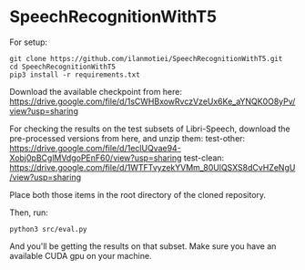 # SpeechRecognitionWithT5

For setup:

```
git clone https://github.com/ilanmotiei/SpeechRecognitionWithT5.git
cd SpeechRecognitionWithT5
pip3 install -r requirements.txt
```

Download the available checkpoint from here: 
https://drive.google.com/file/d/1sCWHBxowRvczVzeUx6Ke_aYNQK0O8yPv/view?usp=sharing

For checking the results on the test subsets of Libri-Speech, download the pre-processed versions from here, and unzip them:
test-other: https://drive.google.com/file/d/1eclUQvae94-Xobj0pBCglMVdgoPEnF60/view?usp=sharing
test-clean: https://drive.google.com/file/d/1WTFTvyzekYVMm_80UlQSXS8dCvHZeNgU/view?usp=sharing

Place both those items in the root directory of the cloned repository.

Then, run:
```
python3 src/eval.py
```

And you'll be getting the results on that subset.
Make sure you have an available CUDA gpu on your machine.
